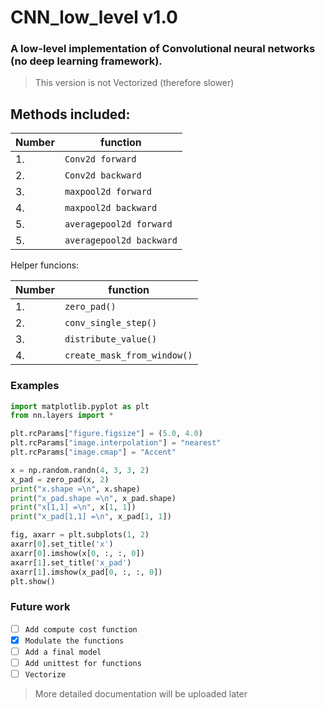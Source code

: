 # CNN_low_level v1.0

### A low-level implementation of Convolutional neural networks (no deep learning framework).

> This version is not Vectorized (therefore slower)

## Methods included:

  | Number  | function           |
  | ------------- | -------------            |
  |       1.     |  `Conv2d forward`             |
  |       2.     | `Conv2d backward `        |
  |       3.     | `maxpool2d forward`  |
  |       4.     | `maxpool2d backward`                |
  |       5.     | `averagepool2d forward`          |
  |       5.     | `averagepool2d backward`          |
  
  Helper funcions:
  
  | Number  | function           |
  | ------------- | -------------            |
  |       1.     | `zero_pad()`             |
  |       2.     | `conv_single_step()`        |
  |       3.     | `distribute_value()`  |
  |       4.     | `create_mask_from_window()`                |
  
  ### Examples
  ```python
  import matplotlib.pyplot as plt
  from nn.layers import *
  
  plt.rcParams["figure.figsize"] = (5.0, 4.0)
  plt.rcParams["image.interpolation"] = "nearest"
  plt.rcParams["image.cmap"] = "Accent"
  
  x = np.random.randn(4, 3, 3, 2)
  x_pad = zero_pad(x, 2)
  print("x.shape =\n", x.shape)
  print("x_pad.shape =\n", x_pad.shape)
  print("x[1,1] =\n", x[1, 1])
  print("x_pad[1,1] =\n", x_pad[1, 1])
  
  fig, axarr = plt.subplots(1, 2)
  axarr[0].set_title('x')
  axarr[0].imshow(x[0, :, :, 0])
  axarr[1].set_title('x_pad')
  axarr[1].imshow(x_pad[0, :, :, 0])
  plt.show()  
  ```
  
  ### Future work
  - [ ] `Add compute cost function`<br/>
  - [X] `Modulate the functions`<br/>
  - [ ] `Add a final model`<br/>
  - [ ] `Add unittest for functions`<br/>
  - [ ] `Vectorize`<br/>
  
  > More detailed documentation will be uploaded later
